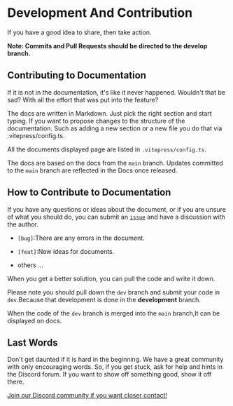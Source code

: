 # Development And Contribution

If you have a good idea to share, then take action.

**Note: Commits and Pull Requests should be directed to the develop branch.**

## Contributing to Documentation

If it is not in the documentation, it's like it never happened. Wouldn't that be sad? With all the effort that was put into the feature?

The docs are written in Markdown. Just pick the right section and start typing. If you want to propose changes to the structure of the documentation. Such as adding a new section or a new file you do that via .vitepress/config.ts.

All the documents displayed page are listed in `.vitepress/config.ts`.

The docs are based on the docs from the `main` branch. Updates committed to the `main` branch are reflected in the Docs once released.

## How to Contribute to Documentation

If you have any questions or ideas about the document, or if you are unsure of what you should do, you can submit an [`issue`](https://github.com/electron-vite/docs/issues) and have a discussion with the author.

- `[bug]`:There are any errors in the document.

- `[feat]`:New ideas for documents.
- others ...

When you get a better solution, you can pull the code and write it down.

Please note you should pull down the `dev` branch and submit your code in `dev`.Because that development is done in the **development** branch.

When the code of the `dev` branch is merged into the `main` branch,It can be displayed on docs.

## Last Words

Don't get daunted if it is hard in the beginning. We have a great community with only encouraging words. So, if you get stuck, ask for help and hints in the Discord forum. If you want to show off something good, show it off there.

[Join our Discord community if you want closer contact!](https://discord.gg/sRqjYpEAUK)

